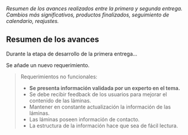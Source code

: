 *Resumen	de los avances	realizados entre la primera	y	segunda	entrega. Cambios más significativos, productos finalizados, seguimiento de calendario, reajustes.*

## Resumen de los avances

Durante la etapa de desarrollo de la primera entrega...

Se añade un nuevo requerimiento.

> Requerimientos no funcionales:
> - **Se presenta información validada por un experto en el tema.**
> - Se debe recibir feedback de los usuarios para mejorar el contenido de las láminas.
> - Mantener en constante actualización la información de las láminas.
> - Las láminas poseen información de contacto.
> - La estructura de la información hace que sea de fácil lectura.
